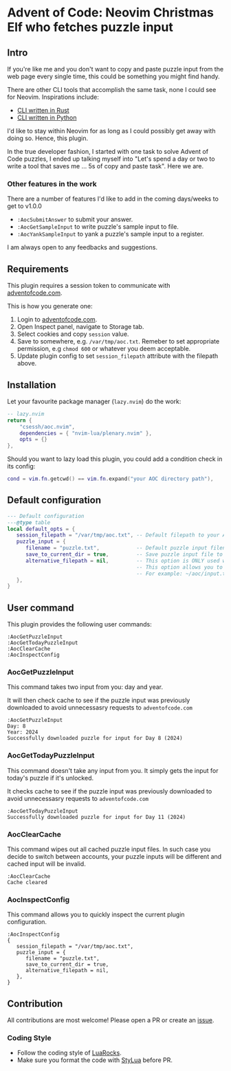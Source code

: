 <!-- panvimdoc-ignore-start -->
# Advent of Code: Neovim Christmas Elf who fetches puzzle input
<!-- panvimdoc-ignore-end -->

## Intro

If you're like me and you don't want to copy and paste puzzle input from the web page every single time, this could be something you might find handy.

There are other CLI tools that accomplish the same task, none I could see for Neovim. Inspirations include:

- [CLI written in Rust](https://github.com/scarvalhojr/aoc-cli)
- [CLI written in Python](https://github.com/emilkloeden/aoc-cli-python)

I'd like to stay within Neovim for as long as I could possibly get away with doing so. Hence, this plugin.

In the true developer fashion, I started with one task to solve Advent of Code puzzles, I ended up talking myself into "Let's spend a day or two to write a tool that saves me ... 5s of copy and paste task". Here we are.

### Other features in the work 

There are a number of features I'd like to add in the coming days/weeks to get to v1.0.0

- `:AocSubmitAnswer` to submit your answer.
- `:AocGetSampleInput` to write puzzle's sample input to file.
- `:AocYankSampleInput` to yank a puzzle's sample input to a register.

I am always open to any feedbacks and suggestions.

## Requirements

This plugin requires a session token to communicate with [adventofcode.com](https://adventofcode.com).

This is how you generate one:

1. Login to [adventofcode.com](https://adventofcode.com).
2. Open Inspect panel, navigate to Storage tab.
3. Select cookies and copy `session` value.
4. Save to somewhere, e.g. `/var/tmp/aoc.txt`. Remeber to set appropriate permission, e.g `chmod 600` or whatever you deem acceptable.
5. Update plugin config to set `session_filepath` attribute with the filepath above.

## Installation

Let your favourite package manager (`lazy.nvim`) do the work:

``` lua
-- lazy.nvim
return {
    "csessh/aoc.nvim",
    dependencies = { "nvim-lua/plenary.nvim" },
    opts = {}
},
```

Should you want to lazy load this plugin, you could add a condition check in its config:

``` lua
cond = vim.fn.getcwd() == vim.fn.expand("your AOC directory path"),
```

## Default configuration

``` lua
--- Default configuration
---@type table
local default_opts = {
   session_filepath = "/var/tmp/aoc.txt", -- Default filepath to your AOC session token
   puzzle_input = { 
      filename = "puzzle.txt",            -- Default puzzle input filename
      save_to_current_dir = true,         -- Save puzzle input file to your current buffer's cwd() using {filename} attribute above
      alternative_filepath = nil,         -- This option is ONLY used when save_to_current_dir is set to false
                                          -- This option allows you to set a generic filepath for your puzzle input
                                          -- For example: ~/aoc/input.txt or ~/aoc/puzzle ...
   },
}
```

## User command

This plugin provides the following user commands: 
``` vim
:AocGetPuzzleInput
:AocGetTodayPuzzleInput
:AocClearCache
:AocInspectConfig
```

### AocGetPuzzleInput

This command takes two input from you: day and year.

It will then check cache to see if the puzzle input was previously downloaded to avoid unnecessasry requests to `adventofcode.com`

``` vim
:AocGetPuzzleInput
Day: 8
Year: 2024
Successfully downloaded puzzle for input for Day 8 (2024)
```

### AocGetTodayPuzzleInput

This command doesn't take any input from you. It simply gets the input for today's puzzle if it's unlocked.

It checks cache to see if the puzzle input was previously downloaded to avoid unnecessasry requests to `adventofcode.com`

``` vim
:AocGetTodayPuzzleInput
Successfully downloaded puzzle for input for Day 11 (2024)
```

### AocClearCache

This command wipes out all cached puzzle input files. In such case you decide to switch between accounts, your puzzle inputs will be different and cached input will be invalid.

``` vim
:AocClearCache
Cache cleared
```

### AocInspectConfig

This command allows you to quickly inspect the current plugin configuration. 

``` vim
:AocInspectConfig
{
   session_filepath = "/var/tmp/aoc.txt",
   puzzle_input = {
      filename = "puzzle.txt",
      save_to_current_dir = true,
      alternative_filepath = nil,
   },
}
```

## Contribution

All contributions are most welcome! Please open a PR or create an [issue](https://github.com/csessh/aoc.nvim/issues).

### Coding Style

- Follow the coding style of [LuaRocks](https://github.com/luarocks/lua-style-guide).
- Make sure you format the code with [StyLua](https://github.com/JohnnyMorganz/StyLua) before PR.

